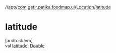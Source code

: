 //[app](../../../index.md)/[com.getir.patika.foodmap.ui](../index.md)/[Location](index.md)/[latitude](latitude.md)

# latitude

[androidJvm]\
val [latitude](latitude.md): [Double](https://kotlinlang.org/api/latest/jvm/stdlib/kotlin/-double/index.html)
